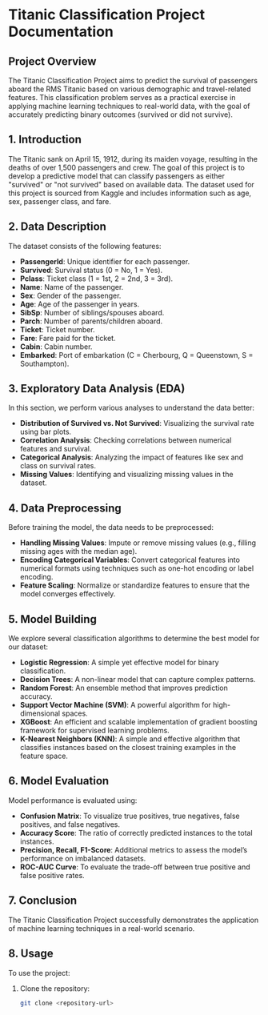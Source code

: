 # Titanic Classification Project Documentation

## Project Overview

The Titanic Classification Project aims to predict the survival of passengers aboard the RMS Titanic based on various demographic and travel-related features. This classification problem serves as a practical exercise in applying machine learning techniques to real-world data, with the goal of accurately predicting binary outcomes (survived or did not survive).

## 1. Introduction

The Titanic sank on April 15, 1912, during its maiden voyage, resulting in the deaths of over 1,500 passengers and crew. The goal of this project is to develop a predictive model that can classify passengers as either "survived" or "not survived" based on available data. The dataset used for this project is sourced from Kaggle and includes information such as age, sex, passenger class, and fare.

## 2. Data Description

The dataset consists of the following features:

- **PassengerId**: Unique identifier for each passenger.
- **Survived**: Survival status (0 = No, 1 = Yes).
- **Pclass**: Ticket class (1 = 1st, 2 = 2nd, 3 = 3rd).
- **Name**: Name of the passenger.
- **Sex**: Gender of the passenger.
- **Age**: Age of the passenger in years.
- **SibSp**: Number of siblings/spouses aboard.
- **Parch**: Number of parents/children aboard.
- **Ticket**: Ticket number.
- **Fare**: Fare paid for the ticket.
- **Cabin**: Cabin number.
- **Embarked**: Port of embarkation (C = Cherbourg, Q = Queenstown, S = Southampton).

## 3. Exploratory Data Analysis (EDA)

In this section, we perform various analyses to understand the data better:

- **Distribution of Survived vs. Not Survived**: Visualizing the survival rate using bar plots.
- **Correlation Analysis**: Checking correlations between numerical features and survival.
- **Categorical Analysis**: Analyzing the impact of features like sex and class on survival rates.
- **Missing Values**: Identifying and visualizing missing values in the dataset.

## 4. Data Preprocessing

Before training the model, the data needs to be preprocessed:

- **Handling Missing Values**: Impute or remove missing values (e.g., filling missing ages with the median age).
- **Encoding Categorical Variables**: Convert categorical features into numerical formats using techniques such as one-hot encoding or label encoding.
- **Feature Scaling**: Normalize or standardize features to ensure that the model converges effectively.

## 5. Model Building

We explore several classification algorithms to determine the best model for our dataset:

- **Logistic Regression**: A simple yet effective model for binary classification.
- **Decision Trees**: A non-linear model that can capture complex patterns.
- **Random Forest**: An ensemble method that improves prediction accuracy.
- **Support Vector Machine (SVM)**: A powerful algorithm for high-dimensional spaces.
- **XGBoost**: An efficient and scalable implementation of gradient boosting framework for supervised learning problems.
- **K-Nearest Neighbors (KNN)**: A simple and effective algorithm that classifies instances based on the closest training examples in the feature space.

## 6. Model Evaluation

Model performance is evaluated using:

- **Confusion Matrix**: To visualize true positives, true negatives, false positives, and false negatives.
- **Accuracy Score**: The ratio of correctly predicted instances to the total instances.
- **Precision, Recall, F1-Score**: Additional metrics to assess the model’s performance on imbalanced datasets.
- **ROC-AUC Curve**: To evaluate the trade-off between true positive and false positive rates.

## 7. Conclusion

The Titanic Classification Project successfully demonstrates the application of machine learning techniques in a real-world scenario. 
## 8. Usage

To use the project:

1. Clone the repository: 
   ```bash
   git clone <repository-url>
